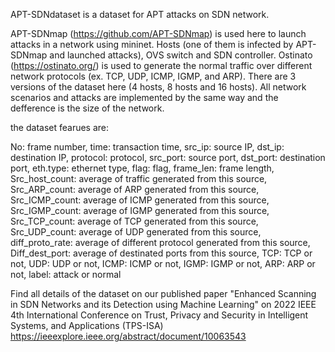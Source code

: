 APT-SDNdataset is a dataset for APT attacks on SDN network.




APT-SDNmap (https://github.com/APT-SDNmap) is used here to launch attacks in a network using mininet. Hosts (one of them is infected by APT-SDNmap and launched attacks), OVS switch and SDN controller. Ostinato (https://ostinato.org/) is used to generate the normal traffic over different network protocols (ex. TCP, UDP, ICMP, IGMP, and ARP).
There are 3 versions of the dataset here (4 hosts, 8 hosts and 16 hosts).
All network scenarios and attacks are implemented by the same way and the defference is the size of the network.

the dataset fearues are:

No: frame number,
time: transaction time,
src_ip: source IP,
dst_ip: destination IP,
protocol: protocol,
src_port: source port,
dst_port: destination port,
eth.type: ethernet type,
flag: flag,
frame_len: frame length,
Src_host_count: average of traffic generated from this source,
Src_ARP_count: average of ARP generated from this source,
Src_ICMP_count: average of ICMP generated from this source,
Src_IGMP_count: average of IGMP generated from this source,
Src_TCP_count: average of TCP generated from this source,
Src_UDP_count: average of UDP generated from this source,
diff_proto_rate: average of different protocol generated from this source,
Diff_dest_port: average of destinated ports from this source,
TCP: TCP or not,
UDP: UDP or not,
ICMP: ICMP or not,
IGMP: IGMP or not,
ARP: ARP or not,
label: attack or normal

Find all details of the dataset on our published paper "Enhanced Scanning in SDN Networks and its Detection using Machine Learning" on 2022 IEEE 4th International Conference on Trust, Privacy and Security in Intelligent Systems, and Applications (TPS-ISA)
https://ieeexplore.ieee.org/abstract/document/10063543
